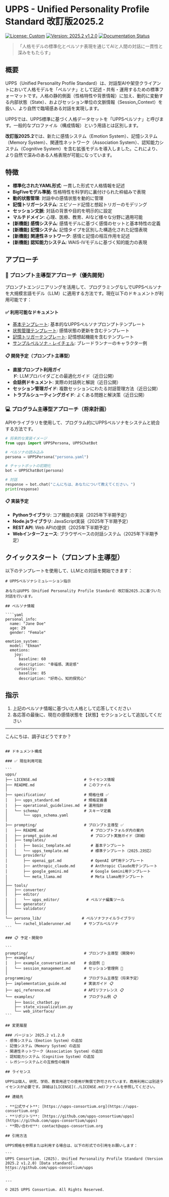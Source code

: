 # UPPS - Unified Personality Profile Standard 改訂版2025.2

[![License: Custom](https://img.shields.io/badge/License-UPPS_Custom-blue.svg)](./LICENSE.md)
[![Version: 2025.2 v1.2.0](https://img.shields.io/badge/Version-2025.2_v1.2.0-brightgreen.svg)](https://github.com/upps-consortium/upps)
[![Documentation Status](https://img.shields.io/badge/docs-latest-informational)](https://github.com/upps-consortium/upps/wiki)

> 「人格モデルの標準化とペルソナ表現を通じてAIと人間の対話に一貫性と深みをもたらす」

## 概要

UPPS（Unified Personality Profile Standard）は、対話型AIや架空クライアントにおいて人格モデルを「ペルソナ」として記述・共有・運用するための標準フォーマットです。人格の静的側面（性格特性や背景情報）に加え、動的に変動する内部状態（State）、およびセッション単位の文脈情報（Session_Context）を扱い、より自然で臨場感ある対話を実現します。

UPPSでは、UPPS標準に基づく人格データセットを「UPPSペルソナ」と呼びます。一般的なプロファイル（構成情報）という用語とは区別します。

**改訂版2025.2**では、新たに感情システム（Emotion System）、記憶システム（Memory System）、関連性ネットワーク（Association System）、認知能力システム（Cognitive System）を含む拡張モデルを導入しました。これにより、より自然で深みのある人格表現が可能になっています。

## 特徴

- **標準化されたYAML形式**: 一貫した形式で人格情報を記述
- **BigFiveモデル準拠**: 性格特性を科学的に裏付けられた枠組みで表現
- **動的状態管理**: 対話中の感情状態を動的に管理
- **記憶トリガーシステム**: エピソード記憶と想起トリガーのモデリング
- **セッション文脈**: 対話の背景や目的を明示的に設定
- **マルチドメイン**: 心理、医療、教育、AIなど様々な分野に適用可能
- **[新機能]** **感情システム**: 感情モデルに基づく感情のセットと基本特性の定義
- **[新機能]** **記憶システム**: 記憶タイプを区別した構造化された記憶表現
- **[新機能]** **関連性ネットワーク**: 感情と記憶の相互作用を記述
- **[新機能]** **認知能力システム**: WAIS-IVモデルに基づく知的能力の表現

## アプローチ

### 🚀 プロンプト主導型アプローチ（優先開発）

プロンプトエンジニアリングを活用して、プログラミングなしでUPPSペルソナを大規模言語モデル（LLM）に適用する方法です。現在以下のドキュメントが利用可能です：

#### ✅ 利用可能なドキュメント

- [基本テンプレート](./prompting/templates/basic_template.md): 基本的なUPPSペルソナプロンプトテンプレート
- [状態管理テンプレート](./prompting/templates/state_update.md): 感情状態の更新を含むテンプレート  
- [記憶トリガーテンプレート](./prompting/templates/memory_trigger.md): 記憶想起機能を含むテンプレート
- [サンプルペルソナ - レイチェル](./examples/profiles/rachel_bladerunner.md): ブレードランナーのキャラクター例

#### 📋 開発予定（プロンプト主導型）

- **直接プロンプト利用ガイド**: LLMプロバイダごとの最適化ガイド（近日公開）
- **会話例ドキュメント**: 実際の対話例と解説（近日公開）
- **セッション管理ガイド**: 複数セッションにわたる対話管理方法（近日公開）
- **トラブルシューティングガイド**: よくある問題と解決策（近日公開）

### 💻 プログラム主導型アプローチ（将来計画）

APIやライブラリを使用して、プログラム的にUPPSペルソナをシステムと統合する方法です。

````python
# 将来的な実装イメージ
from upps import UPPSPersona, UPPSChatBot

# ペルソナの読み込み
persona = UPPSPersona("persona.yaml")  

# チャットボットの初期化
bot = UPPSChatBot(persona)

# 対話
response = bot.chat("こんにちは、あなたについて教えてください。")
print(response)
````

#### 📋 実装予定

- **Pythonライブラリ**: コア機能の実装（2025年下半期予定）
- **Node.jsライブラリ**: JavaScript実装（2025年下半期予定）
- **REST API**: Web APIの提供（2025年下半期予定）
- **Webインターフェース**: ブラウザベースの対話システム（2025年下半期予定）

## クイックスタート（プロンプト主導型）

以下のテンプレートを使用して、LLMとの対話を開始できます：

````
# UPPSペルソナシミュレーション指示

あなたはUPPS（Unified Personality Profile Standard）改訂版2025.2に基づいた対話を行います。

## ペルソナ情報

````yaml
personal_info:
  name: "Jane Doe"
  age: 29
  gender: "Female"

emotion_system:
  model: "Ekman"
  emotions:
    joy:
      baseline: 60
      description: "幸福感、満足感"
    curiosity:
      baseline: 85  
      description: "好奇心、知的探究心"
````

## 指示

1. 上記のペルソナ情報に基づいた人格として応答してください
2. 各応答の最後に、現在の感情状態を【状態】セクションとして追加してください

---

こんにちは、調子はどうですか？
````

## ドキュメント構成

### ✅ 現在利用可能

```
upps/
├── LICENSE.md                     # ライセンス情報  
├── README.md                      # このファイル  
│  
├── specification/                 # 規格仕様 ✅  
│   ├── upps_standard.md           # 規格定義書  
│   ├── operational_guidelines.md  # 運用指針    
│   └── schema/                    # スキーマ定義  
│       └── upps_schema.yaml         
│  
├── prompting/                     # プロンプト主導型 ✅  
│   ├── README.md                     # プロンプトフォルダ内の案内
│   ├── prompt_guide.md               # プロンプト実施ガイド（詳細）
│   ├── templates/
│   │   ├── basic_template.md         # 基本テンプレート
│   │   └── upps_template.md          # 標準テンプレート（2025.2対応）
│   └── providers/
│       ├── openai_gpt.md             # OpenAI GPT用テンプレート
│       ├── anthropic_claude.md       # Anthropic Claude用テンプレート
│       ├── google_gemini.md          # Google Gemini用テンプレート
│       └── meta_llama.md             # Meta Llama用テンプレート
│
├── tools/
│   ├── converter/
│   ├── editor/
│   │   └── upps_editor/            # ペルソナ編集ツール
│   ├── generator/
│   └── validator/
│
└── persona_lib/                  # ペルソナファイルライブラリ
    └── rachel_bladerunner.md      # サンプルペルソナ
```

### 📋 予定・開発中

```
prompting/                         # プロンプト主導型（開発中）  
├── examples/                       
│   ├── example_conversation.md    # 会話例 🚧
│   └── session_management.md      # セッション管理例 🚧  
│  
programming/                       # プログラム主導型（将来予定）  
├── implementation_guide.md        # 実装ガイド 📋  
├── api_reference.md               # APIリファレンス 📋  
└── examples/                      # プログラム例 📋  
    ├── basic_chatbot.py            
    ├── state_visualization.py      
    └── web_interface/  
```

## 変更履歴

### バージョン 2025.2 v1.2.0
- 感情システム（Emotion System）の追加
- 記憶システム（Memory System）の追加
- 関連性ネットワーク（Association System）の追加
- 認知能力システム（Cognitive System）の追加
- レガシーシステムとの互換性の維持

## ライセンス

UPPSは個人、研究、学術、教育用途での使用が無償で許可されています。商用利用には別途ライセンスが必要です。詳細は[LICENSE](./LICENSE.md)ファイルを参照してください。

## 連絡先

- **公式サイト**: [https://upps-consortium.org](https://upps-consortium.org)
- **リポジトリ**: [https://github.com/upps-consortium/upps](https://github.com/upps-consortium/upps)
- **問い合わせ**: contact@upps-consortium.org

## 引用方法

UPPS規格を参照または利用する場合は、以下の形式での引用をお願いします：

```
UPPS Consortium. (2025). Unified Personality Profile Standard (Version 2025.2 v1.2.0) [Data standard].
https://github.com/upps-consortium/upps
```

---

© 2025 UPPS Consortium. All Rights Reserved.
